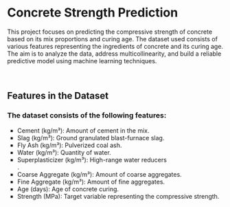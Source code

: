 <!DOCTYPE html>
<html>
<head>
    <h1>Concrete Strength Prediction</h1>
</head>
<body>
     <style>
        ul {
            list-style-type: square; /* Change bullet style */
        }
    </style>
<P>This project focuses on predicting the compressive strength of concrete based on its mix proportions and curing age. The dataset used consists of various features representing the ingredients of concrete and its curing age. The aim is to analyze the data, address multicollinearity, and build a reliable predictive model using machine learning techniques.
</p>
<br>
<h2>Features in the Dataset</h2>
<h3>The dataset consists of the following features:</h3>
<p>
<ul>
<li>Cement (kg/m³): Amount of cement in the mix.</li>
<li>Slag (kg/m³): Ground granulated blast-furnace slag.</li>
<li>Fly Ash (kg/m³): Pulverized coal ash.</li>
<li>Water (kg/m³): Quantity of water.</li>
<li>Superplasticizer (kg/m³): High-range water reducers</li>.
<li>Coarse Aggregate (kg/m³): Amount of coarse aggregates.</li>
<li>Fine Aggregate (kg/m³): Amount of fine aggregates.</li>
<li>Age (days): Age of concrete curing.</li>
<li>Strength (MPa): Target variable representing the compressive strength.</li>
</ul>
</p>
</body>
</html>


